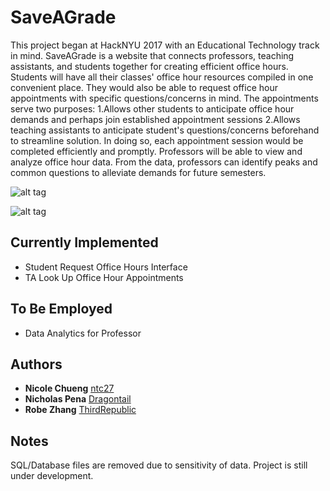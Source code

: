 # SaveAGrade

This project began at HackNYU 2017 with an Educational Technology track in mind.  SaveAGrade is a website that connects professors, teaching assistants, and students together for creating efficient office hours.  Students will have all their classes' office hour resources compiled in one convenient place.  They would also be able to request office hour appointments with specific questions/concerns in mind.  The appointments serve two purposes: 1.Allows other students to anticipate office hour demands and perhaps join established appointment sessions 2.Allows teaching assistants to anticipate student's questions/concerns beforehand to streamline solution.  In doing so, each appointment session would be completed efficiently and promptly.  Professors will be able to view and analyze office hour data.  From the data, professors can identify peaks and common questions to alleviate demands for future semesters.               

![alt tag](https://github.com/ThirdRepublic/HackNYU2017/blob/master/images/homePage.PNG)

![alt tag](https://github.com/ThirdRepublic/HackNYU2017/blob/master/images/sampleSchedule.PNG)

## Currently Implemented

* Student Request Office Hours Interface
* TA Look Up Office Hour Appointments 

## To Be Employed

* Data Analytics for Professor

## Authors

* **Nicole Chueng** [ntc27](https://github.com/ntc27)
* **Nicholas Pena** [Dragontail](https://github.com/dragontail)
* **Robe Zhang** [ThirdRepublic](https://github.com/ThirdRepublic)

## Notes

SQL/Database files are removed due to sensitivity of data.
Project is still under development. 
